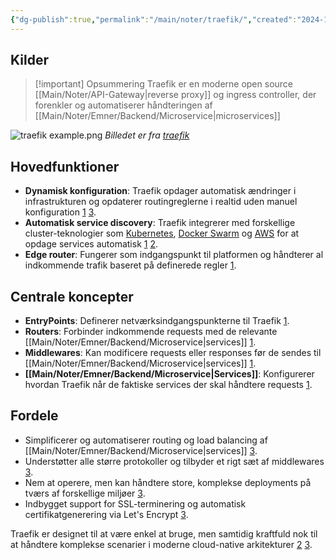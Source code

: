 ```yaml
---
{"dg-publish":true,"permalink":"/main/noter/traefik/","created":"2024-11-19T08:27:25.986+01:00"}
---
```


## Kilder
> [!important] Opsummering
> Traefik er en moderne open source [[Main/Noter/API-Gateway\|reverse proxy]] og ingress controller, der forenkler og automatiserer håndteringen af [[Main/Noter/Emner/Backend/Microservice\|microservices]]



![traefik example.png](/img/user/98_Images/traefik%20example.png)
*Billedet er fra [traefik](https://traefik.io/traefik/)*
## Hovedfunktioner

- **Dynamisk konfiguration**: Traefik opdager automatisk ændringer i infrastrukturen og opdaterer routingreglerne i realtid uden manuel konfiguration [1](https://doc.traefik.io/traefik/getting-started/concepts/) [3](https://traefik.io/traefik/).
- **Automatisk service discovery**: Traefik integrerer med forskellige cluster-teknologier som [Kubernetes](https://kubernetes.io/), [Docker Swarm](https://docs.docker.com/engine/swarm/) og [AWS](https://aws.amazon.com/) for at opdage services automatisk [1](https://doc.traefik.io/traefik/getting-started/concepts/) [2](https://doc.traefik.io/traefik/).
- **Edge router**: Fungerer som indgangspunkt til platformen og håndterer al indkommende trafik baseret på definerede regler [1](https://doc.traefik.io/traefik/getting-started/concepts/).

## Centrale koncepter

- **EntryPoints**: Definerer netværksindgangspunkterne til Traefik [1](https://doc.traefik.io/traefik/getting-started/concepts/).
- **Routers**: Forbinder indkommende requests med de relevante [[Main/Noter/Emner/Backend/Microservice\|services]] [1](https://doc.traefik.io/traefik/getting-started/concepts/).
- **Middlewares**: Kan modificere requests eller responses før de sendes til  [[Main/Noter/Emner/Backend/Microservice\|services]] [1](https://doc.traefik.io/traefik/getting-started/concepts/).
- **[[Main/Noter/Emner/Backend/Microservice\|Services]]**: Konfigurerer hvordan Traefik når de faktiske services der skal håndtere requests [1](https://doc.traefik.io/traefik/getting-started/concepts/).

## Fordele

- Simplificerer og automatiserer routing og load balancing af  [[Main/Noter/Emner/Backend/Microservice\|services]] [3](https://traefik.io/traefik/).
- Understøtter alle større protokoller og tilbyder et rigt sæt af middlewares [3](https://traefik.io/traefik/).
- Nem at operere, men kan håndtere store, komplekse deployments på tværs af forskellige miljøer [3](https://traefik.io/traefik/).
- Indbygget support for SSL-terminering og automatisk certifikatgenerering via Let's Encrypt [3](https://traefik.io/traefik/).

Traefik er designet til at være enkel at bruge, men samtidig kraftfuld nok til at håndtere komplekse scenarier i moderne cloud-native arkitekturer [2](https://doc.traefik.io/traefik/) [3](https://traefik.io/traefik/).